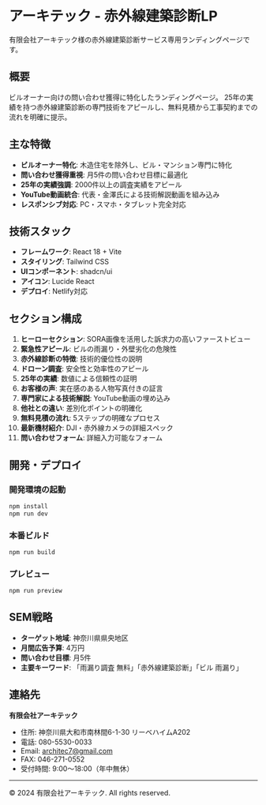 # アーキテック - 赤外線建築診断LP

有限会社アーキテック様の赤外線建築診断サービス専用ランディングページです。

## 概要

ビルオーナー向けの問い合わせ獲得に特化したランディングページ。
25年の実績を持つ赤外線建築診断の専門技術をアピールし、無料見積から工事契約までの流れを明確に提示。

## 主な特徴

- **ビルオーナー特化**: 木造住宅を除外し、ビル・マンション専門に特化
- **問い合わせ獲得重視**: 月5件の問い合わせ目標に最適化
- **25年の実績強調**: 2000件以上の調査実績をアピール
- **YouTube動画統合**: 代表・金澤氏による技術解説動画を組み込み
- **レスポンシブ対応**: PC・スマホ・タブレット完全対応

## 技術スタック

- **フレームワーク**: React 18 + Vite
- **スタイリング**: Tailwind CSS
- **UIコンポーネント**: shadcn/ui
- **アイコン**: Lucide React
- **デプロイ**: Netlify対応

## セクション構成

1. **ヒーローセクション**: SORA画像を活用した訴求力の高いファーストビュー
2. **緊急性アピール**: ビルの雨漏り・外壁劣化の危険性
3. **赤外線診断の特徴**: 技術的優位性の説明
4. **ドローン調査**: 安全性と効率性のアピール
5. **25年の実績**: 数値による信頼性の証明
6. **お客様の声**: 実在感のある人物写真付きの証言
7. **専門家による技術解説**: YouTube動画の埋め込み
8. **他社との違い**: 差別化ポイントの明確化
9. **無料見積の流れ**: 5ステップの明確なプロセス
10. **最新機材紹介**: DJI・赤外線カメラの詳細スペック
11. **問い合わせフォーム**: 詳細入力可能なフォーム

## 開発・デプロイ

### 開発環境の起動
```bash
npm install
npm run dev
```

### 本番ビルド
```bash
npm run build
```

### プレビュー
```bash
npm run preview
```

## SEM戦略

- **ターゲット地域**: 神奈川県県央地区
- **月間広告予算**: 4万円
- **問い合わせ目標**: 月5件
- **主要キーワード**: 「雨漏り調査 無料」「赤外線建築診断」「ビル 雨漏り」

## 連絡先

**有限会社アーキテック**
- 住所: 神奈川県大和市南林間6-1-30 リーベハイムA202
- 電話: 080-5530-0033
- Email: architec7@gmail.com
- FAX: 046-271-0552
- 受付時間: 9:00〜18:00（年中無休）

---

© 2024 有限会社アーキテック. All rights reserved.

